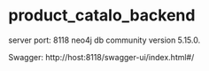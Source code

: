 # product_catalo_backend

server port: 8118
neo4j db community version 	5.15.0.

Swagger: http://host:8118/swagger-ui/index.html#/
